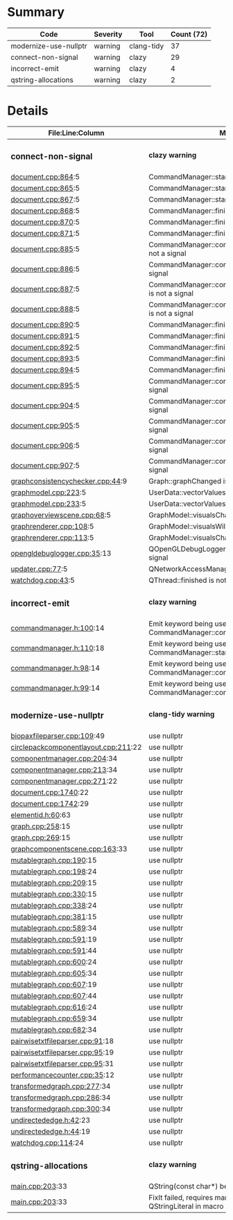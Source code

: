 # Summary
| Code | Severity | Tool | Count (72) |
|---|---|---|---|
| modernize-use-nullptr | warning | clang-tidy | 37 |
| connect-non-signal | warning | clazy | 29 |
| incorrect-emit | warning | clazy | 4 |
| qstring-allocations | warning | clazy | 2 |
# Details
| File:Line:Column | Message |
|---|---|
| <h3>connect-non-signal</h3> | <h4>clazy warning</h4> |
| [document.cpp:864](https://github.com/graphia-app/graphia/blob/master/source/app/ui/document.cpp#L864 "source/app/ui/document.cpp:864"):5 | CommandManager::started is not a signal |
| [document.cpp:865](https://github.com/graphia-app/graphia/blob/master/source/app/ui/document.cpp#L865 "source/app/ui/document.cpp:865"):5 | CommandManager::started is not a signal |
| [document.cpp:867](https://github.com/graphia-app/graphia/blob/master/source/app/ui/document.cpp#L867 "source/app/ui/document.cpp:867"):5 | CommandManager::started is not a signal |
| [document.cpp:868](https://github.com/graphia-app/graphia/blob/master/source/app/ui/document.cpp#L868 "source/app/ui/document.cpp:868"):5 | CommandManager::finished is not a signal |
| [document.cpp:870](https://github.com/graphia-app/graphia/blob/master/source/app/ui/document.cpp#L870 "source/app/ui/document.cpp:870"):5 | CommandManager::finished is not a signal |
| [document.cpp:871](https://github.com/graphia-app/graphia/blob/master/source/app/ui/document.cpp#L871 "source/app/ui/document.cpp:871"):5 | CommandManager::finished is not a signal |
| [document.cpp:885](https://github.com/graphia-app/graphia/blob/master/source/app/ui/document.cpp#L885 "source/app/ui/document.cpp:885"):5 | CommandManager::commandProgressChanged is not a signal |
| [document.cpp:886](https://github.com/graphia-app/graphia/blob/master/source/app/ui/document.cpp#L886 "source/app/ui/document.cpp:886"):5 | CommandManager::commandVerbChanged is not a signal |
| [document.cpp:887](https://github.com/graphia-app/graphia/blob/master/source/app/ui/document.cpp#L887 "source/app/ui/document.cpp:887"):5 | CommandManager::commandIsCancellableChanged is not a signal |
| [document.cpp:888](https://github.com/graphia-app/graphia/blob/master/source/app/ui/document.cpp#L888 "source/app/ui/document.cpp:888"):5 | CommandManager::commandIsCancellingChanged is not a signal |
| [document.cpp:890](https://github.com/graphia-app/graphia/blob/master/source/app/ui/document.cpp#L890 "source/app/ui/document.cpp:890"):5 | CommandManager::finished is not a signal |
| [document.cpp:891](https://github.com/graphia-app/graphia/blob/master/source/app/ui/document.cpp#L891 "source/app/ui/document.cpp:891"):5 | CommandManager::finished is not a signal |
| [document.cpp:892](https://github.com/graphia-app/graphia/blob/master/source/app/ui/document.cpp#L892 "source/app/ui/document.cpp:892"):5 | CommandManager::finished is not a signal |
| [document.cpp:893](https://github.com/graphia-app/graphia/blob/master/source/app/ui/document.cpp#L893 "source/app/ui/document.cpp:893"):5 | CommandManager::finished is not a signal |
| [document.cpp:894](https://github.com/graphia-app/graphia/blob/master/source/app/ui/document.cpp#L894 "source/app/ui/document.cpp:894"):5 | CommandManager::finished is not a signal |
| [document.cpp:895](https://github.com/graphia-app/graphia/blob/master/source/app/ui/document.cpp#L895 "source/app/ui/document.cpp:895"):5 | CommandManager::commandCompleted is not a signal |
| [document.cpp:904](https://github.com/graphia-app/graphia/blob/master/source/app/ui/document.cpp#L904 "source/app/ui/document.cpp:904"):5 | CommandManager::commandStackCleared is not a signal |
| [document.cpp:905](https://github.com/graphia-app/graphia/blob/master/source/app/ui/document.cpp#L905 "source/app/ui/document.cpp:905"):5 | CommandManager::commandStackCleared is not a signal |
| [document.cpp:906](https://github.com/graphia-app/graphia/blob/master/source/app/ui/document.cpp#L906 "source/app/ui/document.cpp:906"):5 | CommandManager::commandStackCleared is not a signal |
| [document.cpp:907](https://github.com/graphia-app/graphia/blob/master/source/app/ui/document.cpp#L907 "source/app/ui/document.cpp:907"):5 | CommandManager::commandStackCleared is not a signal |
| [graphconsistencychecker.cpp:44](https://github.com/graphia-app/graphia/blob/master/source/app/graph/graphconsistencychecker.cpp#L44 "source/app/graph/graphconsistencychecker.cpp:44"):9 | Graph::graphChanged is not a signal |
| [graphmodel.cpp:223](https://github.com/graphia-app/graphia/blob/master/source/app/graph/graphmodel.cpp#L223 "source/app/graph/graphmodel.cpp:223"):5 | UserData::vectorValuesChanged is not a signal |
| [graphmodel.cpp:233](https://github.com/graphia-app/graphia/blob/master/source/app/graph/graphmodel.cpp#L233 "source/app/graph/graphmodel.cpp:233"):5 | UserData::vectorValuesChanged is not a signal |
| [graphoverviewscene.cpp:68](https://github.com/graphia-app/graphia/blob/master/source/app/rendering/graphoverviewscene.cpp#L68 "source/app/rendering/graphoverviewscene.cpp:68"):5 | GraphModel::visualsChanged is not a signal |
| [graphrenderer.cpp:108](https://github.com/graphia-app/graphia/blob/master/source/app/rendering/graphrenderer.cpp#L108 "source/app/rendering/graphrenderer.cpp:108"):5 | GraphModel::visualsWillChange is not a signal |
| [graphrenderer.cpp:113](https://github.com/graphia-app/graphia/blob/master/source/app/rendering/graphrenderer.cpp#L113 "source/app/rendering/graphrenderer.cpp:113"):5 | GraphModel::visualsChanged is not a signal |
| [opengldebuglogger.cpp:35](https://github.com/graphia-app/graphia/blob/master/source/app/rendering/opengldebuglogger.cpp#L35 "source/app/rendering/opengldebuglogger.cpp:35"):13 | QOpenGLDebugLogger::messageLogged is not a signal |
| [updater.cpp:77](https://github.com/graphia-app/graphia/blob/master/source/app/updates/updater.cpp#L77 "source/app/updates/updater.cpp:77"):5 | QNetworkAccessManager::finished is not a signal |
| [watchdog.cpp:43](https://github.com/graphia-app/graphia/blob/master/source/app/watchdog.cpp#L43 "source/app/watchdog.cpp:43"):5 | QThread::finished is not a signal |
| <h3>incorrect-emit</h3> | <h4>clazy warning</h4> |
| [commandmanager.h:100](https://github.com/graphia-app/graphia/blob/master/source/app/commands/commandmanager.h#L100 "source/app/commands/commandmanager.h:100"):14 | Emit keyword being used with non-signal CommandManager::commandIsCancellableChanged |
| [commandmanager.h:110](https://github.com/graphia-app/graphia/blob/master/source/app/commands/commandmanager.h#L110 "source/app/commands/commandmanager.h:110"):18 | Emit keyword being used with non-signal CommandManager::started |
| [commandmanager.h:98](https://github.com/graphia-app/graphia/blob/master/source/app/commands/commandmanager.h#L98 "source/app/commands/commandmanager.h:98"):14 | Emit keyword being used with non-signal CommandManager::commandProgressChanged |
| [commandmanager.h:99](https://github.com/graphia-app/graphia/blob/master/source/app/commands/commandmanager.h#L99 "source/app/commands/commandmanager.h:99"):14 | Emit keyword being used with non-signal CommandManager::commandVerbChanged |
| <h3>modernize-use-nullptr</h3> | <h4>clang-tidy warning</h4> |
| [biopaxfileparser.cpp:109](https://github.com/graphia-app/graphia/blob/master/source/shared/loading/biopaxfileparser.cpp#L109 "source/shared/loading/biopaxfileparser.cpp:109"):49 | use nullptr |
| [circlepackcomponentlayout.cpp:211](https://github.com/graphia-app/graphia/blob/master/source/app/layout/circlepackcomponentlayout.cpp#L211 "source/app/layout/circlepackcomponentlayout.cpp:211"):22 | use nullptr |
| [componentmanager.cpp:204](https://github.com/graphia-app/graphia/blob/master/source/app/graph/componentmanager.cpp#L204 "source/app/graph/componentmanager.cpp:204"):34 | use nullptr |
| [componentmanager.cpp:213](https://github.com/graphia-app/graphia/blob/master/source/app/graph/componentmanager.cpp#L213 "source/app/graph/componentmanager.cpp:213"):34 | use nullptr |
| [componentmanager.cpp:271](https://github.com/graphia-app/graphia/blob/master/source/app/graph/componentmanager.cpp#L271 "source/app/graph/componentmanager.cpp:271"):22 | use nullptr |
| [document.cpp:1740](https://github.com/graphia-app/graphia/blob/master/source/app/ui/document.cpp#L1740 "source/app/ui/document.cpp:1740"):22 | use nullptr |
| [document.cpp:1742](https://github.com/graphia-app/graphia/blob/master/source/app/ui/document.cpp#L1742 "source/app/ui/document.cpp:1742"):29 | use nullptr |
| [elementid.h:60](https://github.com/graphia-app/graphia/blob/master/source/shared/graph/elementid.h#L60 "source/shared/graph/elementid.h:60"):63 | use nullptr |
| [graph.cpp:258](https://github.com/graphia-app/graphia/blob/master/source/app/graph/graph.cpp#L258 "source/app/graph/graph.cpp:258"):15 | use nullptr |
| [graph.cpp:269](https://github.com/graphia-app/graphia/blob/master/source/app/graph/graph.cpp#L269 "source/app/graph/graph.cpp:269"):15 | use nullptr |
| [graphcomponentscene.cpp:163](https://github.com/graphia-app/graphia/blob/master/source/app/rendering/graphcomponentscene.cpp#L163 "source/app/rendering/graphcomponentscene.cpp:163"):33 | use nullptr |
| [mutablegraph.cpp:190](https://github.com/graphia-app/graphia/blob/master/source/app/graph/mutablegraph.cpp#L190 "source/app/graph/mutablegraph.cpp:190"):15 | use nullptr |
| [mutablegraph.cpp:198](https://github.com/graphia-app/graphia/blob/master/source/app/graph/mutablegraph.cpp#L198 "source/app/graph/mutablegraph.cpp:198"):24 | use nullptr |
| [mutablegraph.cpp:209](https://github.com/graphia-app/graphia/blob/master/source/app/graph/mutablegraph.cpp#L209 "source/app/graph/mutablegraph.cpp:209"):15 | use nullptr |
| [mutablegraph.cpp:330](https://github.com/graphia-app/graphia/blob/master/source/app/graph/mutablegraph.cpp#L330 "source/app/graph/mutablegraph.cpp:330"):15 | use nullptr |
| [mutablegraph.cpp:338](https://github.com/graphia-app/graphia/blob/master/source/app/graph/mutablegraph.cpp#L338 "source/app/graph/mutablegraph.cpp:338"):24 | use nullptr |
| [mutablegraph.cpp:381](https://github.com/graphia-app/graphia/blob/master/source/app/graph/mutablegraph.cpp#L381 "source/app/graph/mutablegraph.cpp:381"):15 | use nullptr |
| [mutablegraph.cpp:589](https://github.com/graphia-app/graphia/blob/master/source/app/graph/mutablegraph.cpp#L589 "source/app/graph/mutablegraph.cpp:589"):34 | use nullptr |
| [mutablegraph.cpp:591](https://github.com/graphia-app/graphia/blob/master/source/app/graph/mutablegraph.cpp#L591 "source/app/graph/mutablegraph.cpp:591"):19 | use nullptr |
| [mutablegraph.cpp:591](https://github.com/graphia-app/graphia/blob/master/source/app/graph/mutablegraph.cpp#L591 "source/app/graph/mutablegraph.cpp:591"):44 | use nullptr |
| [mutablegraph.cpp:600](https://github.com/graphia-app/graphia/blob/master/source/app/graph/mutablegraph.cpp#L600 "source/app/graph/mutablegraph.cpp:600"):24 | use nullptr |
| [mutablegraph.cpp:605](https://github.com/graphia-app/graphia/blob/master/source/app/graph/mutablegraph.cpp#L605 "source/app/graph/mutablegraph.cpp:605"):34 | use nullptr |
| [mutablegraph.cpp:607](https://github.com/graphia-app/graphia/blob/master/source/app/graph/mutablegraph.cpp#L607 "source/app/graph/mutablegraph.cpp:607"):19 | use nullptr |
| [mutablegraph.cpp:607](https://github.com/graphia-app/graphia/blob/master/source/app/graph/mutablegraph.cpp#L607 "source/app/graph/mutablegraph.cpp:607"):44 | use nullptr |
| [mutablegraph.cpp:616](https://github.com/graphia-app/graphia/blob/master/source/app/graph/mutablegraph.cpp#L616 "source/app/graph/mutablegraph.cpp:616"):24 | use nullptr |
| [mutablegraph.cpp:659](https://github.com/graphia-app/graphia/blob/master/source/app/graph/mutablegraph.cpp#L659 "source/app/graph/mutablegraph.cpp:659"):34 | use nullptr |
| [mutablegraph.cpp:682](https://github.com/graphia-app/graphia/blob/master/source/app/graph/mutablegraph.cpp#L682 "source/app/graph/mutablegraph.cpp:682"):34 | use nullptr |
| [pairwisetxtfileparser.cpp:91](https://github.com/graphia-app/graphia/blob/master/source/shared/loading/pairwisetxtfileparser.cpp#L91 "source/shared/loading/pairwisetxtfileparser.cpp:91"):18 | use nullptr |
| [pairwisetxtfileparser.cpp:95](https://github.com/graphia-app/graphia/blob/master/source/shared/loading/pairwisetxtfileparser.cpp#L95 "source/shared/loading/pairwisetxtfileparser.cpp:95"):19 | use nullptr |
| [pairwisetxtfileparser.cpp:95](https://github.com/graphia-app/graphia/blob/master/source/shared/loading/pairwisetxtfileparser.cpp#L95 "source/shared/loading/pairwisetxtfileparser.cpp:95"):31 | use nullptr |
| [performancecounter.cpp:35](https://github.com/graphia-app/graphia/blob/master/source/shared/utils/performancecounter.cpp#L35 "source/shared/utils/performancecounter.cpp:35"):12 | use nullptr |
| [transformedgraph.cpp:277](https://github.com/graphia-app/graphia/blob/master/source/app/transform/transformedgraph.cpp#L277 "source/app/transform/transformedgraph.cpp:277"):34 | use nullptr |
| [transformedgraph.cpp:286](https://github.com/graphia-app/graphia/blob/master/source/app/transform/transformedgraph.cpp#L286 "source/app/transform/transformedgraph.cpp:286"):34 | use nullptr |
| [transformedgraph.cpp:300](https://github.com/graphia-app/graphia/blob/master/source/app/transform/transformedgraph.cpp#L300 "source/app/transform/transformedgraph.cpp:300"):34 | use nullptr |
| [undirectededge.h:42](https://github.com/graphia-app/graphia/blob/master/source/shared/graph/undirectededge.h#L42 "source/shared/graph/undirectededge.h:42"):23 | use nullptr |
| [undirectededge.h:44](https://github.com/graphia-app/graphia/blob/master/source/shared/graph/undirectededge.h#L44 "source/shared/graph/undirectededge.h:44"):19 | use nullptr |
| [watchdog.cpp:114](https://github.com/graphia-app/graphia/blob/master/source/app/watchdog.cpp#L114 "source/app/watchdog.cpp:114"):24 | use nullptr |
| <h3>qstring-allocations</h3> | <h4>clazy warning</h4> |
| [main.cpp:203](https://github.com/graphia-app/graphia/blob/master/source/app/main.cpp#L203 "source/app/main.cpp:203"):33 | QString(const char*) being called |
| [main.cpp:203](https://github.com/graphia-app/graphia/blob/master/source/app/main.cpp#L203 "source/app/main.cpp:203"):33 | FixIt failed, requires manual intervention:  Can't use QStringLiteral in macro |
